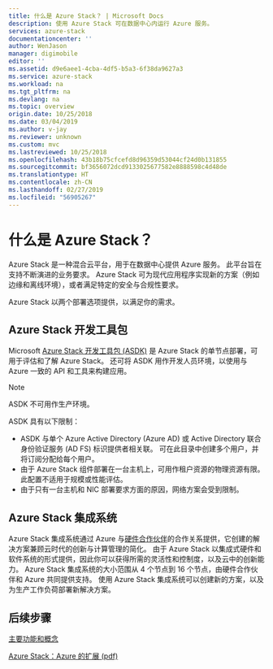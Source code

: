 ```yaml
---
title: 什么是 Azure Stack？ | Microsoft Docs
description: 使用 Azure Stack 可在数据中心内运行 Azure 服务。
services: azure-stack
documentationcenter: ''
author: WenJason
manager: digimobile
editor: ''
ms.assetid: d9e6aee1-4cba-4df5-b5a3-6f38da9627a3
ms.service: azure-stack
ms.workload: na
ms.tgt_pltfrm: na
ms.devlang: na
ms.topic: overview
origin.date: 10/25/2018
ms.date: 03/04/2019
ms.author: v-jay
ms.reviewer: unknown
ms.custom: mvc
ms.lastreviewed: 10/25/2018
ms.openlocfilehash: 43b18b75cfcefd8d96359d53044cf24d0b131855
ms.sourcegitcommit: bf3656072dcd9133025677582e8888598c4d48de
ms.translationtype: HT
ms.contentlocale: zh-CN
ms.lasthandoff: 02/27/2019
ms.locfileid: "56905267"
---
```

# <a name="what-is-azure-stack"></a>什么是 Azure Stack？

Azure Stack 是一种混合云平台，用于在数据中心提供 Azure 服务。 此平台旨在支持不断演进的业务要求。 Azure Stack 可为现代应用程序实现新的方案（例如边缘和离线环境），或者满足特定的安全与合规性要求。

Azure Stack 以两个部署选项提供，以满足你的需求。


## <a name="azure-stack-development-kit"></a>Azure Stack 开发工具包

Microsoft [Azure Stack 开发工具包 (ASDK)](./asdk/asdk-what-is.md) 是 Azure Stack 的单节点部署，可用于评估和了解 Azure Stack。  还可将 ASDK 用作开发人员环境，以使用与 Azure 一致的 API 和工具来构建应用。

>[!Note]
>ASDK 不可用作生产环境。

ASDK 具有以下限制：

* ASDK 与单个 Azure Active Directory (Azure AD) 或 Active Directory 联合身份验证服务 (AD FS) 标识提供者相关联。 可在此目录中创建多个用户，并将订阅分配给每个用户。
* 由于 Azure Stack 组件部署在一台主机上，可用作租户资源的物理资源有限。 此配置不适用于规模或性能评估。
* 由于只有一台主机和 NIC 部署要求方面的原因，网络方案会受到限制。

## <a name="azure-stack-integrated-systems"></a>Azure Stack 集成系统
Azure Stack 集成系统通过 Azure 与[硬件合作伙伴](https://azure.microsoft.com/overview/azure-stack/integrated-systems/)的合作关系提供，它创建的解决方案兼顾云时代的创新与计算管理的简化。 由于 Azure Stack 以集成式硬件和软件系统的形式提供，因此你可以获得所需的灵活性和控制度，以及云中的创新能力。 Azure Stack 集成系统的大小范围从 4 个节点到 16 个节点，由硬件合作伙伴和 Azure 共同提供支持。  使用 Azure Stack 集成系统可以创建新的方案，以及为生产工作负荷部署新解决方案。

## <a name="next-steps"></a>后续步骤

[主要功能和概念](azure-stack-key-features.md)

[Azure Stack：Azure 的扩展 (pdf)](https://azure.microsoft.com/resources/azure-stack-an-extension-of-azure/)
<!-- Update_Description: wording update -->
